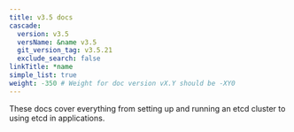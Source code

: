 ```yaml
---
title: v3.5 docs
cascade:
  version: v3.5
  versName: &name v3.5
  git_version_tag: v3.5.21
  exclude_search: false
linkTitle: *name
simple_list: true
weight: -350 # Weight for doc version vX.Y should be -XY0
---
```


These docs cover everything from setting up and running an etcd cluster to using
etcd in applications.
